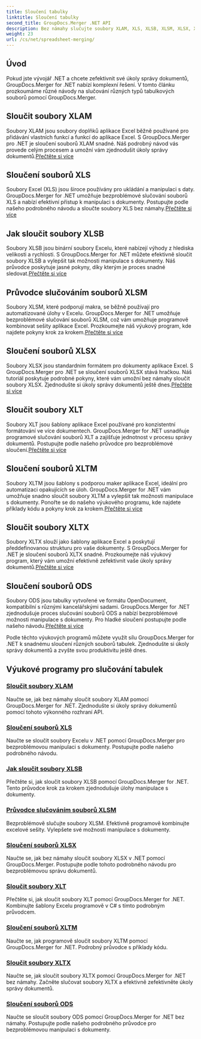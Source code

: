 ```yaml
---
title: Sloučení tabulky
linktitle: Sloučení tabulky
second_title: GroupDocs.Merger .NET API
description: Bez námahy slučujte soubory XLAM, XLS, XLSB, XLSM, XLSX, XLT, XLTM, XLTX a ODS v .NET pomocí GroupDocs.Merger. Zjednodušte úkoly správy dokumentů.
weight: 23
url: /cs/net/spreadsheet-merging/
---
```


## Úvod

Pokud jste vývojář .NET a chcete zefektivnit své úkoly správy dokumentů, GroupDocs.Merger for .NET nabízí komplexní řešení. V tomto článku prozkoumáme různé návody na slučování různých typů tabulkových souborů pomocí GroupDocs.Merger.

## Sloučit soubory XLAM
 Soubory XLAM jsou soubory doplňků aplikace Excel běžně používané pro přidávání vlastních funkcí a funkcí do aplikace Excel. S GroupDocs.Merger pro .NET je sloučení souborů XLAM snadné. Náš podrobný návod vás provede celým procesem a umožní vám zjednodušit úkoly správy dokumentů.[Přečtěte si více](./merge-xlam-files/)

## Sloučení souborů XLS
Soubory Excel (XLS) jsou široce používány pro ukládání a manipulaci s daty. GroupDocs.Merger for .NET umožňuje bezproblémové slučování souborů XLS a nabízí efektivní přístup k manipulaci s dokumenty. Postupujte podle našeho podrobného návodu a sloučte soubory XLS bez námahy.[Přečtěte si více](./merging-xls-files/)

## Jak sloučit soubory XLSB
 Soubory XLSB jsou binární soubory Excelu, které nabízejí výhody z hlediska velikosti a rychlosti. S GroupDocs.Merger for .NET můžete efektivně sloučit soubory XLSB a vylepšit tak možnosti manipulace s dokumenty. Náš průvodce poskytuje jasné pokyny, díky kterým je proces snadné sledovat.[Přečtěte si více](./how-to-merge-xlsb-files/)

## Průvodce slučováním souborů XLSM
 Soubory XLSM, které podporují makra, se běžně používají pro automatizované úlohy v Excelu. GroupDocs.Merger for .NET umožňuje bezproblémové slučování souborů XLSM, což vám umožňuje programově kombinovat sešity aplikace Excel. Prozkoumejte náš výukový program, kde najdete pokyny krok za krokem.[Přečtěte si více](./guide-merging-xlsm-files/)

## Sloučení souborů XLSX
Soubory XLSX jsou standardním formátem pro dokumenty aplikace Excel. S GroupDocs.Merger pro .NET se sloučení souborů XLSX stává hračkou. Náš tutoriál poskytuje podrobné pokyny, které vám umožní bez námahy sloučit soubory XLSX. Zjednodušte si úkoly správy dokumentů ještě dnes.[Přečtěte si více](./merging-xlsx-files/)

## Sloučit soubory XLT
 Soubory XLT jsou šablony aplikace Excel používané pro konzistentní formátování ve více dokumentech. GroupDocs.Merger for .NET usnadňuje programové slučování souborů XLT a zajišťuje jednotnost v procesu správy dokumentů. Postupujte podle našeho průvodce pro bezproblémové sloučení.[Přečtěte si více](./merge-xlt-files/)

## Sloučení souborů XLTM
 Soubory XLTM jsou šablony s podporou maker aplikace Excel, ideální pro automatizaci opakujících se úloh. GroupDocs.Merger for .NET vám umožňuje snadno sloučit soubory XLTM a vylepšit tak možnosti manipulace s dokumenty. Ponořte se do našeho výukového programu, kde najdete příklady kódu a pokyny krok za krokem.[Přečtěte si více](./merging-xltm-files/)

## Sloučit soubory XLTX
Soubory XLTX slouží jako šablony aplikace Excel a poskytují předdefinovanou strukturu pro vaše dokumenty. S GroupDocs.Merger for .NET je sloučení souborů XLTX snadné. Prozkoumejte náš výukový program, který vám umožní efektivně zefektivnit vaše úkoly správy dokumentů.[Přečtěte si více](./merge-xltx-files/)

## Sloučení souborů ODS
 Soubory ODS jsou tabulky vytvořené ve formátu OpenDocument, kompatibilní s různými kancelářskými sadami. GroupDocs.Merger for .NET zjednodušuje proces slučování souborů ODS a nabízí bezproblémové možnosti manipulace s dokumenty. Pro hladké sloučení postupujte podle našeho návodu.[Přečtěte si více](./merging-ods-files/)

Podle těchto výukových programů můžete využít sílu GroupDocs.Merger for .NET k snadnému sloučení různých souborů tabulek. Zjednodušte si úkoly správy dokumentů a zvyšte svou produktivitu ještě dnes.
## Výukové programy pro slučování tabulek
### [Sloučit soubory XLAM](./merge-xlam-files/)
Naučte se, jak bez námahy sloučit soubory XLAM pomocí GroupDocs.Merger for .NET. Zjednodušte si úkoly správy dokumentů pomocí tohoto výkonného rozhraní API.
### [Sloučení souborů XLS](./merging-xls-files/)
Naučte se sloučit soubory Excelu v .NET pomocí GroupDocs.Merger pro bezproblémovou manipulaci s dokumenty. Postupujte podle našeho podrobného návodu.
### [Jak sloučit soubory XLSB](./how-to-merge-xlsb-files/)
Přečtěte si, jak sloučit soubory XLSB pomocí GroupDocs.Merger for .NET. Tento průvodce krok za krokem zjednodušuje úlohy manipulace s dokumenty.
### [Průvodce slučováním souborů XLSM](./guide-merging-xlsm-files/)
Bezproblémově slučujte soubory XLSM. Efektivně programově kombinujte excelové sešity. Vylepšete své možnosti manipulace s dokumenty.
### [Sloučení souborů XLSX](./merging-xlsx-files/)
Naučte se, jak bez námahy sloučit soubory XLSX v .NET pomocí GroupDocs.Merger. Postupujte podle tohoto podrobného návodu pro bezproblémovou správu dokumentů.
### [Sloučit soubory XLT](./merge-xlt-files/)
Přečtěte si, jak sloučit soubory XLT pomocí GroupDocs.Merger for .NET. Kombinujte šablony Excelu programově v C# s tímto podrobným průvodcem.
### [Sloučení souborů XLTM](./merging-xltm-files/)
Naučte se, jak programově sloučit soubory XLTM pomocí GroupDocs.Merger for .NET. Podrobný průvodce s příklady kódu.
### [Sloučit soubory XLTX](./merge-xltx-files/)
Naučte se, jak sloučit soubory XLTX pomocí GroupDocs.Merger for .NET bez námahy. Začněte slučovat soubory XLTX a efektivně zefektivněte úkoly správy dokumentů.
### [Sloučení souborů ODS](./merging-ods-files/)
Naučte se sloučit soubory ODS pomocí GroupDocs.Merger for .NET bez námahy. Postupujte podle našeho podrobného průvodce pro bezproblémovou manipulaci s dokumenty.
